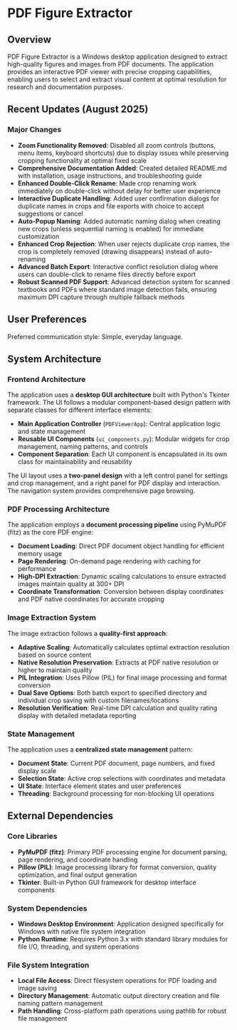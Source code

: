 # PDF Figure Extractor

## Overview

PDF Figure Extractor is a Windows desktop application designed to extract high-quality figures and images from PDF documents. The application provides an interactive PDF viewer with precise cropping capabilities, enabling users to select and extract visual content at optimal resolution for research and documentation purposes.

## Recent Updates (August 2025)

### Major Changes
- **Zoom Functionality Removed**: Disabled all zoom controls (buttons, menu items, keyboard shortcuts) due to display issues while preserving cropping functionality at optimal fixed scale
- **Comprehensive Documentation Added**: Created detailed README.md with installation, usage instructions, and troubleshooting guide
- **Enhanced Double-Click Rename**: Made crop renaming work immediately on double-click without delay for better user experience
- **Interactive Duplicate Handling**: Added user confirmation dialogs for duplicate names in crops and file exports with choice to accept suggestions or cancel
- **Auto-Popup Naming**: Added automatic naming dialog when creating new crops (unless sequential naming is enabled) for immediate customization
- **Enhanced Crop Rejection**: When user rejects duplicate crop names, the crop is completely removed (drawing disappears) instead of auto-renaming
- **Advanced Batch Export**: Interactive conflict resolution dialog where users can double-click to rename files directly before export
- **Robust Scanned PDF Support**: Advanced detection system for scanned textbooks and PDFs where standard image detection fails, ensuring maximum DPI capture through multiple fallback methods

## User Preferences

Preferred communication style: Simple, everyday language.

## System Architecture

### Frontend Architecture
The application uses a **desktop GUI architecture** built with Python's Tkinter framework. The UI follows a modular component-based design pattern with separate classes for different interface elements:

- **Main Application Controller** (`PDFViewerApp`): Central application logic and state management
- **Reusable UI Components** (`ui_components.py`): Modular widgets for crop management, naming patterns, and controls
- **Component Separation**: Each UI component is encapsulated in its own class for maintainability and reusability

The UI layout uses a **two-panel design** with a left control panel for settings and crop management, and a right panel for PDF display and interaction. The navigation system provides comprehensive page browsing.

### PDF Processing Architecture
The application employs a **document processing pipeline** using PyMuPDF (fitz) as the core PDF engine:

- **Document Loading**: Direct PDF document object handling for efficient memory usage
- **Page Rendering**: On-demand page rendering with caching for performance
- **High-DPI Extraction**: Dynamic scaling calculations to ensure extracted images maintain quality at 300+ DPI
- **Coordinate Transformation**: Conversion between display coordinates and PDF native coordinates for accurate cropping

### Image Extraction System
The image extraction follows a **quality-first approach**:

- **Adaptive Scaling**: Automatically calculates optimal extraction resolution based on source content
- **Native Resolution Preservation**: Extracts at PDF native resolution or higher to maintain quality
- **PIL Integration**: Uses Pillow (PIL) for final image processing and format conversion
- **Dual Save Options**: Both batch export to specified directory and individual crop saving with custom filenames/locations
- **Resolution Verification**: Real-time DPI calculation and quality rating display with detailed metadata reporting

### State Management
The application uses a **centralized state management** pattern:

- **Document State**: Current PDF document, page numbers, and fixed display scale
- **Selection State**: Active crop selections with coordinates and metadata
- **UI State**: Interface element states and user preferences
- **Threading**: Background processing for non-blocking UI operations

## External Dependencies

### Core Libraries
- **PyMuPDF (fitz)**: Primary PDF processing engine for document parsing, page rendering, and coordinate handling
- **Pillow (PIL)**: Image processing library for format conversion, quality optimization, and final output generation
- **Tkinter**: Built-in Python GUI framework for desktop interface components

### System Dependencies
- **Windows Desktop Environment**: Application designed specifically for Windows with native file system integration
- **Python Runtime**: Requires Python 3.x with standard library modules for file I/O, threading, and system operations

### File System Integration
- **Local File Access**: Direct filesystem operations for PDF loading and image saving
- **Directory Management**: Automatic output directory creation and file naming pattern management
- **Path Handling**: Cross-platform path operations using pathlib for robust file management